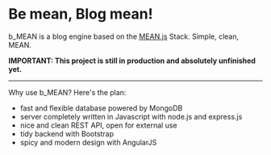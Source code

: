 # Be mean, Blog mean!
b_MEAN is a blog engine based on the [MEAN.js](http://meanjs.org/ "MEAN.js") Stack. Simple, clean, MEAN.

**IMPORTANT: This project is still in production and absolutely unfinished yet.**

---

Why use b_MEAN? Here's the plan:

- fast and flexible database powered by MongoDB
- server completely written in Javascript with node.js and express.js
- nice and clean REST API, open for external use
- tidy backend with Bootstrap
- spicy and modern design with AngularJS


